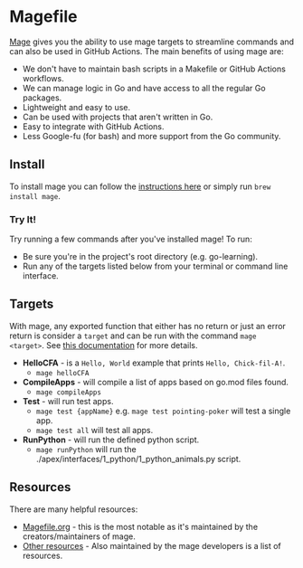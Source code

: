 # Magefile

[Mage](https://magefile.org/magefiles/) gives you the ability to use mage targets to streamline 
commands and can also be used in GitHub Actions. The main benefits of using mage are:
- We don't have to maintain bash scripts in a Makefile or GitHub Actions workflows.
- We can manage logic in Go and have access to all the regular Go packages.
- Lightweight and easy to use.
- Can be used with projects that aren't written in Go.
- Easy to integrate with GitHub Actions.
- Less Google-fu (for bash) and more support from the Go community.

## Install

To install mage you can follow the [instructions here](https://magefile.org/) or simply run `brew install mage`.

### Try It!

Try running a few commands after you've installed mage! To run:
- Be sure you're in the project's root directory (e.g. go-learning).
- Run any of the targets listed below from your terminal or command line interface.

## Targets

With mage, any exported function that either has no return or just an error return is consider a `target` and can be
run with the command `mage <target>`. See [this documentation](https://magefile.org/targets/) for more details.

- **HelloCFA**  - is a `Hello, World` example that prints `Hello, Chick-fil-A!`.
    - `mage helloCFA`
- **CompileApps** - will compile a list of apps based on go.mod files found.
    - `mage compileApps`
- **Test** - will run test apps.
    - `mage test {appName}` e.g. `mage test pointing-poker` will test a single app.
    - `mage test all` will test all apps.
- **RunPython** - will run the defined python script.
    - `mage runPython` will run the ./apex/interfaces/1_python/1_python_animals.py script.

## Resources

There are many helpful resources:
- [Magefile.org](https://magefile.org/) - this is the most notable as it's maintained by the creators/maintainers of mage.
- [Other resources](https://github.com/magefile/awesome-mage) - Also maintained by the mage developers is a list of resources.